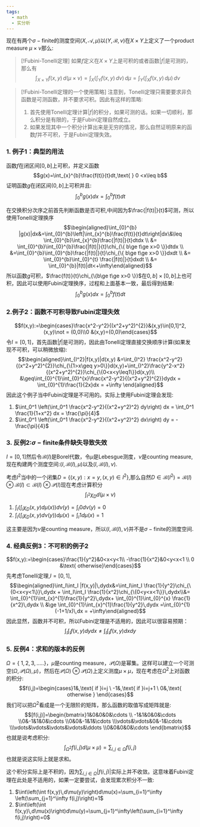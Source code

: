 ```yaml
---
tags:
  - math
  - 实分析
---
```

现在有两个$\sigma-\text{finite}$的测度空间$(X,\mathcal{A},\mu)$以$(Y,\mathcal{B},\nu)$在$X \times Y$上定义了一个product measure $\mu \times \nu$那么:

> [!Fubini-Tonelli定理]
> 如果$f$定义在$X \times Y$上是可积的或者函数$|f|$是可测的，那么有$$\int_{X\times
>     Y}f(x,y)\,d(\mu\times\nu) = \int_{X}\left(\int_Y f(x,y) \,
>     d\nu\right) \, d\mu = \int_Y\left(\int_X f(x,y) \,
>     d\mu\right) \, d\nu$$

> [!Fubini-Tonelli定理的一个使用策略]
> 注意到，Tonelli定理只需要要求非负函数是可测函数，并不要求可积。因此有这样的策略:
> 
> 1.  首先使用Tonelli定理计算$|f|$的积分，如果可测的话。如果一切顺利，那么积分是有限的，于是Fubini定理自然成立。
> 2.  如果发现其中一个积分计算出来是无穷的情况，那么自然证明原来的函数$f$并不可积，于是Fubini定理失效。


### 1.  例子1：典型的用法
函数$f$在闭区间$[0,b]$上可积，并定义函数$$g(x)=\int_{x}^{b}\frac{f(t)}{t}dt,\text{
} 0 <x\leq b$$证明函数$g$在闭区间$(0,b]$上可积并且:
$$\int_{0}^{b}g(x)dx = \int_{0}^{b}f(t)dt$$

在交换积分次序之前首先判断函数是否可积,中间因为$\frac{|f(t)|}{t}$可测，所以使用Tonelli定理换序
$$\begin{aligned}\int_{0}^{b}
|g(x)|dx&=\int_{0}^{b}\left|\int_{x}^{b}\frac{f(t)}{t}dt\right|dx\&\leq
\int_{0}^{b}\int_{x}^{b}\frac{|f(t)|}{t}dtdx \\ &=
\int_{0}^{b}\int_{0}^{b}\frac{|f(t)|}{t}\chi_{\{ b\ge t\ge
x>0 \}}dtdx \\
&=\int_{0}^{b}\int_{0}^{b}\frac{|f(t)|}{t}\chi_{\{ b\ge
t\ge x>0 \}}dxdt \\ &= \int_{0}^{b}\int_{0}^{t}
\frac{|f(t)|}{t}dxdt \\ &=
\int_{0}^{b}|f(t)|dt<+\infty\end{aligned}$$所以函数$g$可积，$\frac{f(t)}{t}\chi_{\{b\ge t\ge x>0 \}}$在$0,b]\times[0,b]$上也可积，因此可以使用Fubini定理换序，过程和上面基本一致，最后得到结果:
$$\int_{0}^{b}g(x)dx = \int_{0}^{b}f(t)dt$$

### 2.例子2：函数不可积导致Fubini定理失效
$$f(x,y):=\begin{cases}\frac{x^2-y^2}{(x^2+y^2)^{2}}&(x,y)\in[0,1]^2,(x,y)\not
= (0,0)\\0 &(x,y)=(0,0)\end{cases}$$令$I = [0,1]$，首先函数$|f|$是可测的，因此由Tonelli定理直接交换顺序计算(如果发现不可积，可以稍微放缩):
$$\begin{aligned}\int_{I^2}|f(x,y)|d(x,y) &=\int_{I^2}
\frac{x^2-y^2}{(x^2+y^2)^{2}}\chi_{\{1>x\geq
y>0\}}d(x,y)+\int_{I^2}\frac{y^2-x^2}{(x^2+y^2)^{2}}\chi_{\{0<x<y\leq1\}}d(x,y)\\
&\geq\int_{0}^{1}\int_{0}^{x}\frac{x^2-y^2}{(x^2+y^2)^{2}}dydx
= \int_{0}^{1}\frac{1}{2x}dx = +\infty
\end{aligned}$$因此这个例子当中Fubini定理是不可用的。实际上使用Fubini定理会发现:

1.  $\int_0^1 \left(\int_0^1 \frac{x^2-y^2}{(x^2+y^2)^2} dy\right) dx = \int_0^1 \frac{1}{1+x^2} dx = \frac{\pi}{4}$
2.  $\int_0^1 \left(\int_0^1 \frac{x^2-y^2}{(x^2+y^2)^2} dx\right) dy = - \frac{\pi}{4}$

### 3. 反例2:$\sigma-\text{finite}$条件缺失导致失效

$I =[0,1]$然后令$\mathcal{B}(I)$是Borel代数，令$\mu$是Lebesgue测度，$\nu$是counting measure,现在构建两个测度空间:$(I,\mathcal{B}(I),\mu)$以及$(I,\mathcal{B}(I),\nu)$.

考虑$I^2$当中的一个闭集$D=\{(x,y):x=y,(x,y)\in I^2\}$,那么自然$D\in \mathcal{B}(I^2) = \mathcal{B}(I) \otimes \mathcal{B}(I) \subset \mathcal{B}(I) \otimes \mathcal{P}(I)$现在考虑计算积分
$$\int_{I^2}\chi_{D} d(\mu \times \nu)$$

1.  $\int_{I}\left(\int_{I} \chi_{D}(x,y) d\mu(x)\right)d\nu(y)=\int_{I}0d\nu(y)=0$
2.  $\int_{I}\left(\int_{I} \chi_{D}(x,y) d\nu(y)\right)d\mu(x)=\int_{I}1d\mu(x)=1$

这主要是因为$\nu$是counting measure，所以$(I,\mathcal{B}(I),\nu)$并不是$\sigma-\text{finite}$的测度空间.

### 4. 经典反例3：不可积的例子2

$$f(x,y):=\begin{cases}\frac{1}{y^2}&0<x<y<1\\
-\frac{1}{x^2}&0<y<x<1 \\ 0 &\text{ otherwise}\end{cases}$$
先考虑Tonelli定理,$I=[0,1]$,$$\begin{aligned}\int_I\int_I
|f(x,y)|\,dydx&=\int_I\int_I
\frac{1}{y^2}\chi_{\{0<x<y<1\}}\,dydx + \int_I\int_I
\frac{1}{x^2}\chi_{\{0<y<x<1\}}\,dydx\\&=
\int_{0}^{1}\int_{x}^{1}\frac{1}{y^2}\,dydx+
\int_{0}^{1}\int_{0}^{x} \frac{1}{x^2}\,dydx \\ &\ge
\int_{0}^{1}\int_{x}^{1}\frac{1}{y^2}\,dydx
=\int_{0}^{1}(-1+1/x)\,dx =
+\infty\end{aligned}$$因此显然，函数并不可积，所以Fubini定理是不适用的，因此可以很容易预期：
$$\int_I\int_I f(x,y)dydx \neq \int_I\int_I f(x,y)dxdy $$

### 5. 反例4：求和的版本的反例

$\Omega=\{\ 1,2,3,.....\}$，$\mu$是counting measure，$\mathcal{P}(\Omega)$是幂集。这样可以建立一个可测空$(\Omega,\mathcal{P}(\Omega),\mu)$，然后在$\mathcal{P}(\Omega)\otimes \mathcal{P}(\Omega)$上定义测度$\mu\times \mu$，现在考虑在$\Omega^2$上对函数的积分:
$$f(i,j)=\begin{cases}1&,\text{ if }i=j \ -1&,\text{ if }i=j+1
\ 0&,\text{ otherwise }
\end{cases}$$我们可以把$\Omega^2$看成是一个无限阶的矩阵，那么函数的取值写成矩阵就是:
$$[f(i,j)]=\begin{bmatrix}1&0&0&0&\cdots
\\ -1&1&0&0&\cdots
\\0&-1&1&0&\cdots
\\0&0&-1&1&\cdots
\\\vdots&\vdots&0&-1&\cdots
\\\vdots&\vdots&\vdots&\vdots&\ddots
\\0&0&0&0&\cdots
\end{bmatrix}$$也就是说考虑积分:
$$\int_{\Omega^2}f(i,j)d(\mu\times \mu) =
\sum_{i,j\in\Omega}f(i,j)$$也就是说这实际上就是求和。

这个积分实际上是不积的，因为$\sum_{i,j\in\Omega}|f(i,j)|$实际上并不收敛。这意味着Fubini定理在此处是不适用的，如果一定要尝试，会发现累次积分不一致:

1.  $\int\left(\int f(x,y)\,d\mu(y)\right)d\mu(x)=\sum_{i=1}^\infty \left(\sum_{j=1}^\infty f(i,j)\right)=1$
2.  $\int\left(\int f(x,y)\,d\mu(x)\right)d\mu(y)=\sum_{j=1}^\infty\left(\sum_{i=1}^\infty f(i,j)\right)=0$




